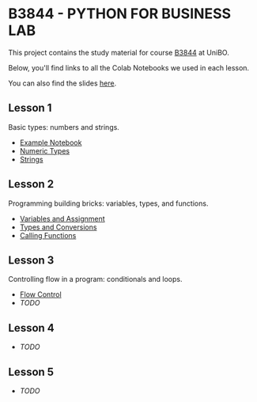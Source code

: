 # B3844 - PYTHON FOR BUSINESS LAB

This project contains the study material for course [B3844](https://www.unibo.it/it/didattica/insegnamenti/insegnamento/2023/498527) at UniBO.

Below, you'll find links to all the Colab Notebooks we used in each lesson.

You can also find the slides [here](https://github.com/nusco/python-unibo/tree/main/slides).

## Lesson 1

Basic types: numbers and strings.

* [Example Notebook](https://colab.research.google.com/drive/1sn0WoCjkyXYWrlqDqVkBTkOabNrpvJpO?usp=sharing)
* [Numeric Types](https://colab.research.google.com/drive/1J60qwVDosBBzm68Y0_E9-lQoJEJ1Tcru?usp=sharing)
* [Strings](https://colab.research.google.com/drive/18rHLPPqsBqmmsU7lSFdOwhCcTu2T_n7j?usp=sharing)

## Lesson 2

Programming building bricks: variables, types, and functions.

* [Variables and Assignment](https://colab.research.google.com/drive/130mCdixMCivT0HyGysj9Uu964aTAUMWo?usp=sharing)
* [Types and Conversions](https://colab.research.google.com/drive/17fI38CinpEAc4g-2G9FzRmmaiXKi8J_t?usp=sharing)
* [Calling Functions](https://colab.research.google.com/drive/1kUvRuwcltvr4f15RtC4pAxuxXodnMPKN?usp=sharing)

## Lesson 3

Controlling flow in a program: conditionals and loops.

* [Flow Control](https://colab.research.google.com/drive/1-5YYVnIi3lK0Wmi9pipzvgKgYHSmYYiP?usp=sharing)
* _TODO_

## Lesson 4

* _TODO_

## Lesson 5

* _TODO_
